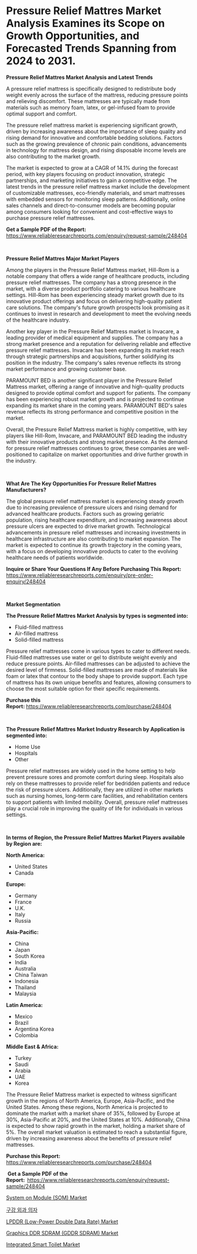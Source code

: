 <p><h1>Pressure Relief Mattres Market Analysis Examines its Scope on Growth Opportunities, and Forecasted Trends Spanning from 2024 to 2031.</h1></p><p><strong>Pressure Relief Mattres Market Analysis and Latest Trends</strong></p>
<p><p>A pressure relief mattress is specifically designed to redistribute body weight evenly across the surface of the mattress, reducing pressure points and relieving discomfort. These mattresses are typically made from materials such as memory foam, latex, or gel-infused foam to provide optimal support and comfort.</p><p>The pressure relief mattress market is experiencing significant growth, driven by increasing awareness about the importance of sleep quality and rising demand for innovative and comfortable bedding solutions. Factors such as the growing prevalence of chronic pain conditions, advancements in technology for mattress design, and rising disposable income levels are also contributing to the market growth.</p><p>The market is expected to grow at a CAGR of 14.1% during the forecast period, with key players focusing on product innovation, strategic partnerships, and marketing initiatives to gain a competitive edge. The latest trends in the pressure relief mattress market include the development of customizable mattresses, eco-friendly materials, and smart mattresses with embedded sensors for monitoring sleep patterns. Additionally, online sales channels and direct-to-consumer models are becoming popular among consumers looking for convenient and cost-effective ways to purchase pressure relief mattresses.</p></p>
<p><strong>Get a Sample PDF of the Report:&nbsp;</strong> <a href="https://www.reliableresearchreports.com/enquiry/request-sample/248404">https://www.reliableresearchreports.com/enquiry/request-sample/248404</a></p>
<p>&nbsp;</p>
<p><strong>Pressure Relief Mattres Major Market Players</strong></p>
<p><p>Among the players in the Pressure Relief Mattress market, Hill-Rom is a notable company that offers a wide range of healthcare products, including pressure relief mattresses. The company has a strong presence in the market, with a diverse product portfolio catering to various healthcare settings. Hill-Rom has been experiencing steady market growth due to its innovative product offerings and focus on delivering high-quality patient care solutions. The company's future growth prospects look promising as it continues to invest in research and development to meet the evolving needs of the healthcare industry.</p><p>Another key player in the Pressure Relief Mattress market is Invacare, a leading provider of medical equipment and supplies. The company has a strong market presence and a reputation for delivering reliable and effective pressure relief mattresses. Invacare has been expanding its market reach through strategic partnerships and acquisitions, further solidifying its position in the industry. The company's sales revenue reflects its strong market performance and growing customer base.</p><p>PARAMOUNT BED is another significant player in the Pressure Relief Mattress market, offering a range of innovative and high-quality products designed to provide optimal comfort and support for patients. The company has been experiencing robust market growth and is projected to continue expanding its market share in the coming years. PARAMOUNT BED's sales revenue reflects its strong performance and competitive position in the market.</p><p>Overall, the Pressure Relief Mattress market is highly competitive, with key players like Hill-Rom, Invacare, and PARAMOUNT BED leading the industry with their innovative products and strong market presence. As the demand for pressure relief mattresses continues to grow, these companies are well-positioned to capitalize on market opportunities and drive further growth in the industry.</p></p>
<p>&nbsp;</p>
<p><strong>What Are The Key Opportunities For Pressure Relief Mattres Manufacturers?</strong></p>
<p><p>The global pressure relief mattress market is experiencing steady growth due to increasing prevalence of pressure ulcers and rising demand for advanced healthcare products. Factors such as growing geriatric population, rising healthcare expenditure, and increasing awareness about pressure ulcers are expected to drive market growth. Technological advancements in pressure relief mattresses and increasing investments in healthcare infrastructure are also contributing to market expansion. The market is expected to continue its growth trajectory in the coming years, with a focus on developing innovative products to cater to the evolving healthcare needs of patients worldwide.</p></p>
<p><strong>Inquire or Share Your Questions If Any Before Purchasing This Report:</strong> <a href="https://www.reliableresearchreports.com/enquiry/pre-order-enquiry/248404">https://www.reliableresearchreports.com/enquiry/pre-order-enquiry/248404</a></p>
<p>&nbsp;</p>
<p><strong>Market Segmentation</strong></p>
<p><strong>The Pressure Relief Mattres Market Analysis by types is segmented into:</strong></p>
<p><ul><li>Fluid-filled mattress</li><li>Air-filled mattress</li><li>Solid-filled mattress</li></ul></p>
<p><p>Pressure relief mattresses come in various types to cater to different needs. Fluid-filled mattresses use water or gel to distribute weight evenly and reduce pressure points. Air-filled mattresses can be adjusted to achieve the desired level of firmness. Solid-filled mattresses are made of materials like foam or latex that contour to the body shape to provide support. Each type of mattress has its own unique benefits and features, allowing consumers to choose the most suitable option for their specific requirements.</p></p>
<p><strong>Purchase this Report:&nbsp;</strong><a href="https://www.reliableresearchreports.com/purchase/248404">https://www.reliableresearchreports.com/purchase/248404</a></p>
<p>&nbsp;</p>
<p><strong>The Pressure Relief Mattres Market Industry Research by Application is segmented into:</strong></p>
<p><ul><li>Home Use</li><li>Hospitals</li><li>Other</li></ul></p>
<p><p>Pressure relief mattresses are widely used in the home setting to help prevent pressure sores and promote comfort during sleep. Hospitals also rely on these mattresses to provide relief for bedridden patients and reduce the risk of pressure ulcers. Additionally, they are utilized in other markets such as nursing homes, long-term care facilities, and rehabilitation centers to support patients with limited mobility. Overall, pressure relief mattresses play a crucial role in improving the quality of life for individuals in various settings.</p></p>
<p>&nbsp;</p>
<p><strong>In terms of Region, the Pressure Relief Mattres Market Players available by Region are:</strong></p>
<p>
    <p> <strong> North America: </strong>
        <ul>
            <li>United States</li>
            <li>Canada</li>
        </ul>
        </p> 
    <p> <strong> Europe: </strong>
        <ul>
            <li>Germany</li>
            <li>France</li>
            <li>U.K.</li>
            <li>Italy</li>
            <li>Russia</li>
        </ul>
        </p> 
    <p> <strong> Asia-Pacific: </strong>
        <ul>
            <li>China</li>
            <li>Japan</li>
            <li>South Korea</li>
            <li>India</li>
            <li>Australia</li>
            <li>China Taiwan</li>
            <li>Indonesia</li>
            <li>Thailand</li>
            <li>Malaysia</li>
        </ul>
        </p> 
    <p> <strong> Latin America: </strong>
        <ul>
            <li>Mexico</li>
            <li>Brazil</li>
            <li>Argentina Korea</li>
            <li>Colombia</li>
        </ul>
        </p> 
    <p> <strong> Middle East & Africa: </strong>
        <ul>
            <li>Turkey</li>
            <li>Saudi</li>
            <li>Arabia</li>
            <li>UAE</li>
            <li>Korea</li>
        </ul>
    </p>
    </p>
<p><p>The Pressure Relief Mattress market is expected to witness significant growth in the regions of North America, Europe, Asia-Pacific, and the United States. Among these regions, North America is projected to dominate the market with a market share of 35%, followed by Europe at 30%, Asia-Pacific at 20%, and the United States at 10%. Additionally, China is expected to show rapid growth in the market, holding a market share of 5%. The overall market valuation is estimated to reach a substantial figure, driven by increasing awareness about the benefits of pressure relief mattresses.</p></p>
<p><strong>Purchase this Report: </strong><a href="https://www.reliableresearchreports.com/purchase/248404">https://www.reliableresearchreports.com/purchase/248404</a></p>
<p>&nbsp;<strong>Get a Sample PDF of the Report:&nbsp;&nbsp;</strong><a href="https://www.reliableresearchreports.com/enquiry/request-sample/248404">https://www.reliableresearchreports.com/enquiry/request-sample/248404</a></p>
<p><strong></strong></p>
<p><p><a href="https://invited-way-688.notion.site/System-on-Module-SOM-Market-Size-2024-2031-Global-Industrial-Analysis-Key-Geographical-Regions--9b15e1928fca4f7d8f4f264853b9d4a1">System on Module (SOM) Market</a></p><p><a href="https://medium.com/@claytontoy67567/%EA%B5%AC%EA%B0%95-%EC%99%B8%EA%B3%BC-%EC%9D%98%EC%9E%90-%EC%8B%9C%EC%9E%A5%EC%9D%80-%EC%8B%9C%EC%9E%A5-%EC%A0%90%EC%9C%A0%EC%9C%A8-%EC%8B%9C%EC%9E%A5-%ED%8A%B8%EB%A0%8C%EB%93%9C-%EB%B0%8F-%EC%8B%9C%EC%9E%A5-%EC%84%B1%EC%9E%A5%EC%97%90-%EB%8C%80%ED%95%9C-%EC%A0%95%EB%B3%B4%EB%A5%BC-%EC%A0%9C%EA%B3%B5%ED%95%A9%EB%8B%88%EB%8B%A4-a16e77e8abca">구강 외과 의자</a></p><p><a href="https://view.publitas.com/reportprime-1/lpddr-low-power-double-data-rate-market-research-report-reveals-the-latest-trends-and-opportunities-of-this-market-for-period-from-2024-2031/">LPDDR (Low-Power Double Data Rate) Market</a></p><p><a href="https://view.publitas.com/reportprime-1/graphics-ddr-sdram-gddr-sdram-market-analysis-examines-its-scope-on-growth-opportunities-and-forecasted-trends-spanning-from-2024-to-2031/">Graphics DDR SDRAM (GDDR SDRAM) Market</a></p><p><a href="https://butternut-bug-553.notion.site/Integrated-Smart-Toilet-Market-Furnish-Information-about-Market-Size-Market-Share-Market-Dynamics--519dbb9afcef4517bba41277cc57e93c">Integrated Smart Toilet Market</a></p></p>